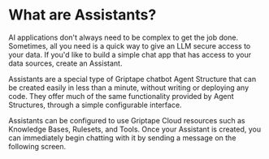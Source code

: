 # What are Assistants?

AI applications don't always need to be complex to get the job done. Sometimes, all you need is a quick way to give an LLM secure access to your data. If you'd like to build a simple chat app that has access to your data sources, create an Assistant.

Assistants are a special type of Griptape chatbot Agent Structure that can be created easily in less than a minute, without writing or deploying any code. They offer much of the same functionality provided by Agent Structures, through a simple configurable interface.

Assistants can be configured to use Griptape Cloud resources such as Knowledge Bases, Rulesets, and Tools. Once your Assistant is created, you can immediately begin chatting with it by sending a message on the following screen.